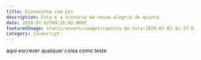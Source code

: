 ```yaml
---
title: Giovaninha com pis
description: Esta é a historia da nossa alegria de quinta
date: 2020-07-02T09:26:02.000Z
featuredImage: static/assets/images/captura-de-tela-2020-07-02-às-17.01.30.png
category: javascript
---
```

aqui escrever qualquer coisa como teste